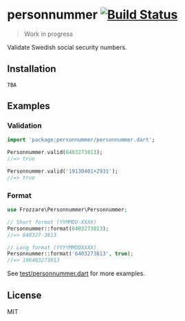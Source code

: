 # personnummer [![Build Status](https://travis-ci.org/personnummer/dart.svg?branch=master)](https://travis-ci.org/personnummer/dart)

> Work in progress

Validate Swedish social security numbers.

## Installation

```
TBA
```

## Examples

### Validation

```dart
import 'package:personnummer/personnummer.dart';

Personnummer.valid(6403273813);
//=> true

Personnummer.valid('19130401+2931');
//=> true
```

### Format
```php
use Frozzare\Personnummer\Personnummer;

// Short format (YYMMDD-XXXX)
Personnummer::format(6403273813);
//=> 640327-3813

// Long format (YYYYMMDDXXXX)
Personnummer::format('6403273813', true);
//=> 196403273813
```

See [test/personnummer.dart](test/personnummer.dart) for more examples.

## License

MIT